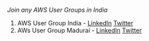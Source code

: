 *Join any AWS User Groups in India*

1) AWS User Group India - [LinkedIn](https://www.linkedin.com/company/awsugindia/?originalSubdomain=in) [Twitter](https://twitter.com/awsugindia)
2) AWs User Group Madurai - [LinkedIn](https://www.linkedin.com/in/awsugmdu/?trk=public_profile_browsemap&originalSubdomain=in) [Twitter]([https://twitter.com/awsugindia](https://mobile.twitter.com/awsugmdu))
